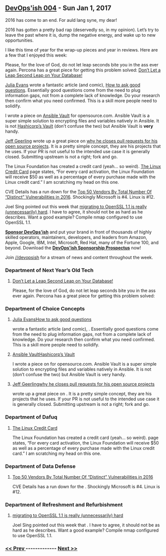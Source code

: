 ## [DevOps'ish 004](https://devopsish.com/004) - Sun Jan 1, 2017

2016 has come to an end. For auld lang syne, my dear!

2016 has gotten a pretty bad rap (deservedly so, in my opinion). Let’s try to leave the past where it is, dump the negative energy, and wake up to new opportunities.

I like this time of year for the wrap-up pieces and year in reviews. Here are a few that I enjoyed this week:

Please, for the love of God, do not let leap seconds bite you in the ass ever again. Percona has a great piece for getting this problem solved: <a href="https://www.percona.com/blog/2016/12/27/prepare-for-the-new-leap-second/">Don’t Let a Leap Second Leap on Your Database!</a>

<a href="https://jvns.ca/">Julia Evans</a> wrote a fantastic article (and comic), <a href="https://jvns.ca/blog/good-questions/">How to ask good questions</a>. Essentially good questions come from the need to plug information gaps, not from a complete lack of knowledge. Do your research then confirm what you need confirmed. This is a skill more people need to solidify.

I wrote a piece on <a href="https://opensource.com/article/16/12/devops-security-ansible-vault">Ansible Vault</a> for opensource.com. Ansible Vault is a super simple solution to encrypting files and variables natively in Ansible. It is not <a href="https://www.vaultproject.io/">Hashicorp’s Vault</a> (don’t confuse the two) but Ansible Vault is <strong>very</strong> handy.

<a href="http://www.jeffgeerling.com/">Jeff Geerling</a> wrote up a great piece on <a href="http://www.jeffgeerling.com/blog/2016/why-i-close-prs-oss-project-maintainer-notes">why he closes pull requests for his open source projects</a>. It is a pretty simple concept, they are his projects that he uses. If your PR is not useful to the intended use case it is generally closed. Submitting upstream is not a right; fork and go.

The Linux Foundation has created a credit card (yeah… so weird). <a href="https://www.linuxfoundation.org/offerings/linux-credit-card">The Linux Credit Card</a> page states, “For every card activation, the Linux Foundation will receive $50 as well as a percentage of every purchase made with the Linux credit card.” I am scratching my head on this one.

CVE Details has a run down for the <a href="http://www.cvedetails.com/top-50-vendors.php?year=2016">Top 50 Vendors By Total Number Of “Distinct” Vulnerabilities in 2016</a>. Shockingly Microsoft is #4. Linux is #12.

Joel Sing pointed out this week that <a href="https://www.mail-archive.com/tech@openbsd.org/msg36437.html">migrating to OpenSSL 1.1 is really (unnecessarily) hard</a>. I have to agree, it should not be as hard as he describes. Want a good example? Compile nmap configured to use OpenSSL 1.1.

<a href="https://devopsish.com/sponsor/" title="Sponsor DevOps&#39;ish"><strong>Sponsor DevOps&#39;ish</strong></a> and put your brand in front of thousands of highly skilled operators, maintainers, developers, and leaders from Amazon, Apple, Google, IBM, Intel, Microsoft, Red Hat, many of the Fortune 100, and beyond. Download the <strong><a href="https://devopsi.sh/prospectus">DevOps&#39;ish Sponsorship Prospectus</a></strong> now!

Join <a href="https://www.reddit.com/r/devopsish/">/<span class="fa fa-reddit-alien fa-sm" aria-hidden="true"></span>/devopsish</a> for a stream of news and content throughout the week.

### Department of Next Year’s Old Tech

1. [Don’t Let a Leap Second Leap on Your Database!](https://www.percona.com/blog/2016/12/27/prepare-for-the-new-leap-second/)

    Please, for the love of God, do not let leap seconds bite you in the ass ever again. Percona has a great piece for getting this problem solved:
### Department of Choice Concepts

1. [Julia EvansHow to ask good questions](https://jvns.ca/)

    wrote a fantastic article (and comic), . Essentially good questions come from the need to plug information gaps, not from a complete lack of knowledge. Do your research then confirm what you need confirmed. This is a skill more people need to solidify.
1. [Ansible VaultHashicorp’s Vault](https://opensource.com/article/16/12/devops-security-ansible-vault)

    I wrote a piece on  for opensource.com. Ansible Vault is a super simple solution to encrypting files and variables natively in Ansible. It is not  (don’t confuse the two) but Ansible Vault is very handy.
1. [Jeff Geerlingwhy he closes pull requests for his open source projects](http://www.jeffgeerling.com/)

    wrote up a great piece on . It is a pretty simple concept, they are his projects that he uses. If your PR is not useful to the intended use case it is generally closed. Submitting upstream is not a right; fork and go.
### Department of Dafuq

1. [The Linux Credit Card](https://www.linuxfoundation.org/offerings/linux-credit-card)

    The Linux Foundation has created a credit card (yeah… so weird).  page states, “For every card activation, the Linux Foundation will receive $50 as well as a percentage of every purchase made with the Linux credit card.” I am scratching my head on this one.
### Department of Data Defense

1. [Top 50 Vendors By Total Number Of “Distinct” Vulnerabilities in 2016](http://www.cvedetails.com/top-50-vendors.php?year=2016)

    CVE Details has a run down for the . Shockingly Microsoft is #4. Linux is #12.
### Department of Refreshment and Refurbishment

1. [migrating to OpenSSL 1.1 is really (unnecessarily) hard](https://www.mail-archive.com/tech@openbsd.org/msg36437.html)

    Joel Sing pointed out this week that . I have to agree, it should not be as hard as he describes. Want a good example? Compile nmap configured to use OpenSSL 1.1.

### [ << Prev ](sreweekly-3.md) ------------- [ Next >> ](sreweekly-5.md)